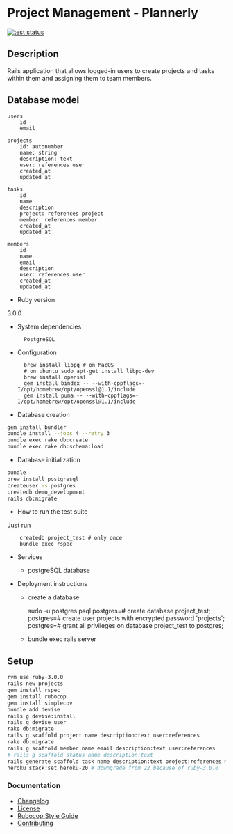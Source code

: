 # Project Management - Plannerly

<p>
   <a href="https://github.com/sasakocic/projects/actions"><img alt="test status" src="https://github.com/sasakocic/projects/workflows/CI/badge.svg"></a>
</p>

## Description

Rails application that allows logged-in users to create projects and tasks within them and assigning them to team members.

## Database model

```
users
    id
    email

projects
    id: autonumber
    name: string
    description: text
    user: references user
    created_at
    updated_at

tasks
    id
    name
    description
    project: references project
    member: references member
    created_at
    updated_at

members
    id
    name
    email
    description
    user: references user
    created_at
    updated_at
```

* Ruby version

3.0.0

* System dependencies

        PostgreSQL

* Configuration

        brew install libpq # on MacOS
        # on ubuntu sudo apt-get install libpq-dev
        brew install openssl
        gem install bindex -- --with-cppflags=-I/opt/homebrew/opt/openssl@1.1/include
        gem install puma -- --with-cppflags=-I/opt/homebrew/opt/openssl@1.1/include

* Database creation

```bash
gem install bundler
bundle install --jobs 4 --retry 3
bundle exec rake db:create
bundle exec rake db:schema:load
```

* Database initialization

```bash
bundle
brew install postgresql
createuser -s postgres
createdb demo_development
rails db:migrate
```

* How to run the test suite

Just run

        createdb project_test # only once
        bundle exec rspec

* Services

  - postgreSQL database

* Deployment instructions

  - create a database

      sudo -u postgres psql
      postgres=# create database project_test;
      postgres=# create user projects with encrypted password 'projects';
      postgres=# grant all privileges on database project_test to postgres;

  - bundle exec rails server

## Setup

```bash
rvm use ruby-3.0.0
rails new projects
gem install rspec
gem install rubocop
gem install simplecov
bundle add devise
rails g devise:install
rails g devise user
rake db:migrate
rails g scaffold project name description:text user:references
rake db:migrate
rails g scaffold member name email description:text user:references
# rails g scaffold status name description:text
rails generate scaffold task name description:text project:references member:references status
heroku stack:set heroku-20 # downgrade from 22 because of ruby-3.0.0
```

### Documentation

- [Changelog](./CHANGELOG.md)
- [License](./LICENSE)
- [Rubocop Style Guide](https://github.com/rubocop/ruby-style-guide)
- [Contributing](./CONTRIBUTING.md)
